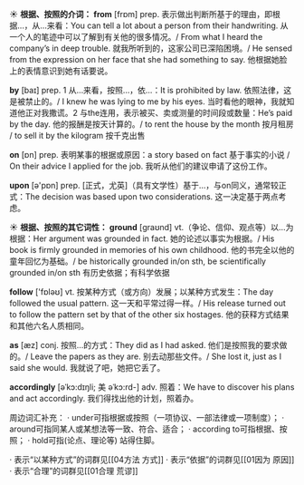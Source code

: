 ☀ <span class="category">**根据、按照的介词：**</span>
<span class="vocabulary">**from**</span> [frɒm] 
<span class="definition">prep. 表示做出判断所基于的理由，即根据…，从…来看：</span>You can tell a lot about a person from their handwriting. 从一个人的笔迹中可以了解到有关他的很多情况。/ From what I heard the company’s in deep trouble. 就我所听到的，这家公司已深陷困境。/ He sensed from the expression on her face that she had something to say. 他根据她脸上的表情意识到她有话要说。

<span class="vocabulary">**by**</span> [baɪ] 
<span class="definition">prep. 1 从…来看，按照…，依…：</span>It is prohibited by law. 依照法律，这是被禁止的。/ I knew he was lying to me by his eyes. 当时看他的眼神，我就知道他正对我撒谎。<span class="definition">2 与the连用，表示被买、卖或测量的时间段或数量：</span>He’s paid by the day. 他的报酬是按天计算的。/ to rent the house by the month 按月租房 / to sell it by the kilogram 按千克出售 

<span class="vocabulary">**on**</span> [ɒn] 
<span class="definition">prep. 表明某事的根据或原因：</span>a story based on fact 基于事实的小说 / On their advice I applied for the job. 我听从他们的建议申请了这份工作。

<span class="vocabulary">**upon**</span> [ə'pɒn] 
<span class="definition">prep. [正式，尤英]（具有文学性）基于…，与on同义，通常较正式：</span>The decision was based upon two considerations. 这一决定基于两点考虑。

☀ <span class="category">**根据、按照的其它词性：**</span>
<span class="vocabulary">**ground**</span> [ɡraʊnd] 
<span class="definition">vt.（争论、信仰、观点等）以…为根据：</span>Her argument was grounded in fact. 她的论述以事实为根据。/ His book is firmly grounded in memories of his own childhood. 他的书完全以他的童年回忆为基础。/ be historically grounded in/on sth, be scientifically grounded in/on sth 有历史依据；有科学依据

<span class="vocabulary">**follow**</span> ['fɒləʊ] 
<span class="definition">vt. 按某种方式（或方向）发展；以某种方式发生：</span>The day followed the usual pattern. 这一天和平常过得一样。/ His release turned out to follow the pattern set by that of the other six hostages. 他的获释方式结果和其他六名人质相同。

<span class="vocabulary">**as**</span> [æz] 
<span class="definition">conj. 按照…的方式：</span>They did as I had asked. 他们是按照我的要求做的。/ Leave the papers as they are. 别去动那些文件。/ She lost it, just as I said she would. 我就说了吧，她把它丢了。
           
<span class="vocabulary">**accordingly**</span> [əˈkɔ:dɪŋli; 美 əˈkɔ:rd-]
<span class="definition">adv. 照着：</span>We have to discover his plans and act accordingly. 我们得找出他的计划，照着办。

周边词汇补充：
· under可指根据或按照（一项协议、一部法律或一项制度）；
· around可指同某人或某想法等一致、符合、适合；
· according to可指根据、按照；
· hold可指(论点、理论等) 站得住脚。

· 表示“以某种方式”的词群见[[04方法 方式]]
· 表示“依据”的词群见[[01因为 原因]]
· 表示“合理”的词群见[[01合理 荒谬]]
